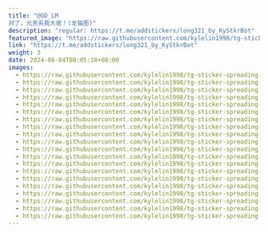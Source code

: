 ```yaml
---
title: "@GD_LM
对了，元芳系我大佬！(龙猫图)"
description: "regular: https://t.me/addstickers/long321_by_KyStkrBot"
featured_image: "https://raw.githubusercontent.com/kylelin1998/tg-sticker-spreading-worldwide-images/main/img/66306ba8-7442-4701-9af2-9d13035d1f02.jpg"
link: "https://t.me/addstickers/long321_by_KyStkrBot"
weight: 3
date: 2024-06-04T08:05:18+08:00
images:
  - https://raw.githubusercontent.com/kylelin1998/tg-sticker-spreading-worldwide-images/main/img/66306ba8-7442-4701-9af2-9d13035d1f02.jpg
  - https://raw.githubusercontent.com/kylelin1998/tg-sticker-spreading-worldwide-images/main/img/96d5e1b4-5144-439d-b085-172ab0bd246e.jpg
  - https://raw.githubusercontent.com/kylelin1998/tg-sticker-spreading-worldwide-images/main/img/ecb10e29-3dc6-488a-b63a-46508dfe2189.jpg
  - https://raw.githubusercontent.com/kylelin1998/tg-sticker-spreading-worldwide-images/main/img/8d6da3f3-7f0f-42d6-b02c-57f67249d080.jpg
  - https://raw.githubusercontent.com/kylelin1998/tg-sticker-spreading-worldwide-images/main/img/c558b315-526d-432d-9c7b-ee2c4154d23d.jpg
  - https://raw.githubusercontent.com/kylelin1998/tg-sticker-spreading-worldwide-images/main/img/7debe013-5e2c-41f8-b036-37bdd3b4fdba.jpg
  - https://raw.githubusercontent.com/kylelin1998/tg-sticker-spreading-worldwide-images/main/img/39cf7b68-c072-468d-9f37-ef980f017ea3.jpg
  - https://raw.githubusercontent.com/kylelin1998/tg-sticker-spreading-worldwide-images/main/img/6880f0d3-eb40-4bec-8cce-bd7a78625e33.jpg
  - https://raw.githubusercontent.com/kylelin1998/tg-sticker-spreading-worldwide-images/main/img/561b5299-2970-4da4-a9d4-0ee163d40a26.jpg
  - https://raw.githubusercontent.com/kylelin1998/tg-sticker-spreading-worldwide-images/main/img/5653c5cb-212d-4399-83f4-da9615eeedb8.jpg
  - https://raw.githubusercontent.com/kylelin1998/tg-sticker-spreading-worldwide-images/main/img/0f36d2a4-99ca-4d0a-b8b6-89d3561ebed9.jpg
  - https://raw.githubusercontent.com/kylelin1998/tg-sticker-spreading-worldwide-images/main/img/abf6c8f1-c0f8-417d-80e8-46dfd21ce385.jpg
  - https://raw.githubusercontent.com/kylelin1998/tg-sticker-spreading-worldwide-images/main/img/40b69933-490a-4a50-8941-8895285fddda.jpg
  - https://raw.githubusercontent.com/kylelin1998/tg-sticker-spreading-worldwide-images/main/img/fa77a58e-aa05-47d4-b036-d3e9aa70f5ca.jpg
  - https://raw.githubusercontent.com/kylelin1998/tg-sticker-spreading-worldwide-images/main/img/52767894-ba41-470b-866f-acc078e92e3f.jpg
  - https://raw.githubusercontent.com/kylelin1998/tg-sticker-spreading-worldwide-images/main/img/f1352e00-f257-439c-aed1-38e7e80d7e8a.jpg
  - https://raw.githubusercontent.com/kylelin1998/tg-sticker-spreading-worldwide-images/main/img/f0a5cc52-5f98-4f49-97d6-abfd13f8728b.jpg
  - https://raw.githubusercontent.com/kylelin1998/tg-sticker-spreading-worldwide-images/main/img/49433a77-8316-439a-bfce-563a8f875cff.jpg
  - https://raw.githubusercontent.com/kylelin1998/tg-sticker-spreading-worldwide-images/main/img/537e0a55-fa77-444b-b660-0c51c07ec779.jpg
  - https://raw.githubusercontent.com/kylelin1998/tg-sticker-spreading-worldwide-images/main/img/741463c0-3304-4804-846e-11de97628fee.jpg
---
```

